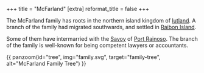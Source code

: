 +++
title = "McFarland"
[extra]
reformat_title = false
+++

The McFarland family has roots in the northern island kingdom of
[Iutland](@/locations/iutland.md). A branch of the family had migrated 
southwards, and settled in [Raibon Island](@/locations/raibon-island.md).

Some of them have intermarried with the [Savoy](@/families/savoy/index.md) of
[Port Rainoso](@/locations/port-rainoso.md). The branch of the family is
well-known for being competent lawyers or accountants.


{{ panzoom(id="tree", img="family.svg", target="family-tree", alt="McFarland Family Tree") }}